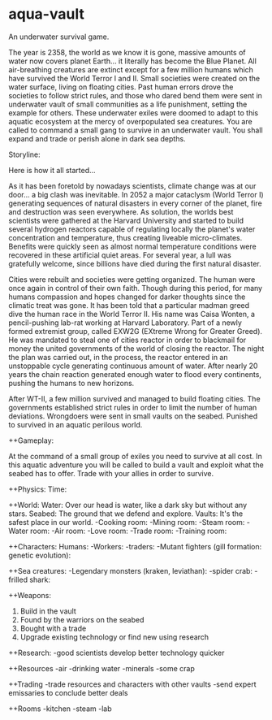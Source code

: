 # aqua-vault
An underwater survival game.

The year is 2358, the world as we know it is gone, massive amounts of water now covers
planet Earth... it literally has become the Blue Planet. All air-breathing creatures
are extinct except for a few million humans which have survived the World
Terror I and II. Small societies were created on the water surface, living on
floating cities. Past human errors drove the societies to follow strict rules, and those
who dared bend them were sent in underwater vault of small communities as a 
life punishment, setting the example for others. These underwater exiles were 
doomed to adapt to this aquatic ecosystem at the mercy of overpopulated sea creatures.
You are called to command a small gang to survive in an underwater vault.
You shall expand and trade or perish alone in dark sea depths.

Storyline:

Here is how it all started...

As it has been foretold by nowadays scientists, climate change was at our door... a big
clash was inevitable. In 2052 a major cataclysm (World Terror I) generating sequences of
natural disasters in every corner of the planet, fire and destruction was seen everywhere.
As solution, the worlds best scientists were gathered at the Harvard University and 
started to build several hydrogen reactors capable of regulating locally the planet's 
water concentration and temperature, thus creating liveable micro-climates. 
Benefits were quickly seen as almost normal temperature conditions were recovered in 
these artificial quiet areas. For several year, a lull was gratefully welcome, since 
billions have died during the first natural disaster.

Cities were rebuilt and societies were getting organized. The human were once 
again in control of their own faith. Though during this period, for many humans 
compassion and hopes changed for darker thoughts since the climatic treat was gone. 
It has been told that a particular madman greed dive the human race in the World 
Terror II. His name was Caisa Wonten, a pencil-pushing lab-rat working at Harvard
Laboratory. Part of a newly formed extremist group, called EXW2G (EXtreme Wrong for
Greater Greed). He was mandated to steal one of cities reactor in order to blackmail
for money the united governments of the world of closing the reactor. The night the 
plan was carried out, in the process, the reactor entered in an unstoppable cycle 
generating continuous amount of water. After nearly 20 years the chain reaction
generated enough water to flood every continents, pushing the humans to new horizons.

After WT-II, a few million survived and managed to build floating cities. The governments
established strict rules in order to limit the number of human deviations. Wrongdoers 
were sent in small vaults on the seabed. Punished to survived in an aquatic perilous
world.


++Gameplay:

At the command of a small group of exiles you need to survive at all cost. In this
aquatic adventure you will be called to build a vault and exploit what the seabed has to
offer. Trade with your allies in order to survive.


++Physics:
Time:

++World:
Water: Over our head is water, like a dark sky but without any stars.
Seabed: The ground that we defend and explore.
Vaults: It's the safest place in our world.
-Cooking room:
-Mining room:
-Steam room:
-Water room:
-Air room:
-Love room:
-Trade room:
-Training room:

++Characters:
Humans:
-Workers:
-traders:
-Mutant fighters (gill formation: genetic evolution):

++Sea creatures:
-Legendary monsters (kraken, leviathan):
-spider crab:
-frilled shark:

++Weapons:
1) Build in the vault
2) Found by the warriors on the seabed
3) Bought with a trade
4) Upgrade existing technology or find new using research

++Research:
-good scientists develop better technology quicker

++Resources
-air
-drinking water
-minerals
-some crap

++Trading
-trade resources and characters with other vaults
-send expert emissaries to conclude better deals

++Rooms
-kitchen
-steam
-lab
